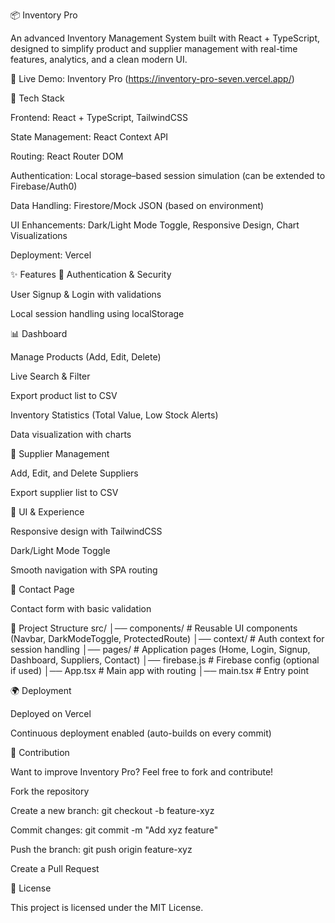 📦 Inventory Pro

An advanced Inventory Management System built with React + TypeScript, designed to simplify product and supplier management with real-time features, analytics, and a clean modern UI.

🔗 Live Demo: Inventory Pro (https://inventory-pro-seven.vercel.app/)

🚀 Tech Stack

Frontend: React + TypeScript, TailwindCSS

State Management: React Context API

Routing: React Router DOM

Authentication: Local storage–based session simulation (can be extended to Firebase/Auth0)

Data Handling: Firestore/Mock JSON (based on environment)

UI Enhancements: Dark/Light Mode Toggle, Responsive Design, Chart Visualizations

Deployment: Vercel

✨ Features
🔐 Authentication & Security

User Signup & Login with validations

Local session handling using localStorage

📊 Dashboard

Manage Products (Add, Edit, Delete)

Live Search & Filter

Export product list to CSV

Inventory Statistics (Total Value, Low Stock Alerts)

Data visualization with charts

👥 Supplier Management

Add, Edit, and Delete Suppliers

Export supplier list to CSV

🎨 UI & Experience

Responsive design with TailwindCSS

Dark/Light Mode Toggle

Smooth navigation with SPA routing

📩 Contact Page

Contact form with basic validation

📂 Project Structure
src/
│── components/     # Reusable UI components (Navbar, DarkModeToggle, ProtectedRoute)
│── context/        # Auth context for session handling
│── pages/          # Application pages (Home, Login, Signup, Dashboard, Suppliers, Contact)
│── firebase.js     # Firebase config (optional if used)
│── App.tsx         # Main app with routing
│── main.tsx        # Entry point

🌍 Deployment

Deployed on Vercel

Continuous deployment enabled (auto-builds on every commit)

🤝 Contribution

Want to improve Inventory Pro? Feel free to fork and contribute!

Fork the repository

Create a new branch: git checkout -b feature-xyz

Commit changes: git commit -m "Add xyz feature"

Push the branch: git push origin feature-xyz

Create a Pull Request

📜 License

This project is licensed under the MIT License.
